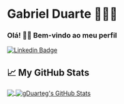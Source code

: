 <!--
**gDuarteg/gDuarteg** is a ✨ _special_ ✨ repository because its `README.md` (this file) appears on your GitHub profile.

Here are some ideas to get you started:

- 🔭 I’m currently working on ...
- 🌱 I’m currently learning ...
- 👯 I’m looking to collaborate on ...
- 🤔 I’m looking for help with ...
- 💬 Ask me about ...
- 📫 How to reach me: ...
- 😄 Pronouns: ...
- ⚡ Fun fact: ...
-->

# Gabriel Duarte 👨🏾‍💻

### Olá! 👋🏾 Bem-vindo ao meu perfil

[![Linkedin Badge](https://img.shields.io/badge/-LinkedIn-blue?style=flat-square&logo=Linkedin&logoColor=white&link=https://www.linkedin.com/in/gabriel-magalh%C3%A3es-duarte-klabin-1624671a4/)](https://www.linkedin.com/in/gabriel-magalh%C3%A3es-duarte-klabin-1624671a4/)

## &#x1f4c8; My GitHub Stats

<a href="https://github.com/gDuarteg/gDuarteg">
  <img align="center" src="https://github-readme-stats.vercel.app/api/top-langs/?username=gDuarteg,html&title_color=000000&text_color=000000" />
</a>

<a href="https://github.com/gDuarteg/gDuarteg">
  <img align="center" src="https://github-readme-stats.vercel.app/api?username=gDuarteg&show_icons=true&line_height=27&count_private=true&title_color=000000&text_color=000000&icon_color=FAC051" alt="gDuarteg's GitHub Stats" />
</a>
